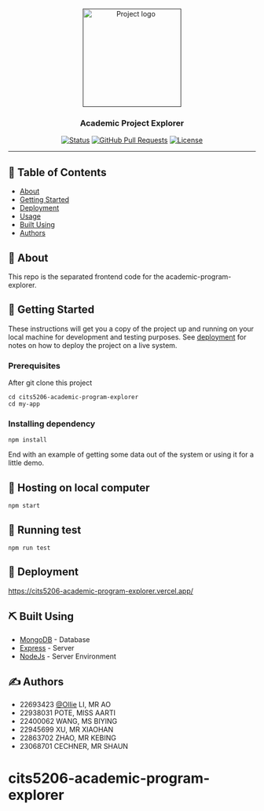<p align="center">
  <a href="" rel="noopener">
 <img width=200px height=200px src="https://i.imgur.com/6wj0hh6.jpg" alt="Project logo"></a>
</p>

<h3 align="center">Academic Project Explorer</h3>

<div align="center">

[![Status](https://img.shields.io/badge/status-active-success.svg)]()
[![GitHub Pull Requests](https://img.shields.io/github/issues-pr/kylelobo/The-Documentation-Compendium.svg)](https://github.com/kylelobo/The-Documentation-Compendium/pulls)
[![License](https://img.shields.io/badge/license-MIT-blue.svg)](/LICENSE)

</div>

---

## 📝 Table of Contents

- [About](#about)
- [Getting Started](#getting_started)
- [Deployment](#deployment)
- [Usage](#usage)
- [Built Using](#built_using)
- [Authors](#authors)

## 🧐 About <a name = "about"></a>

This repo is the separated frontend code for the academic-program-explorer.

## 🏁 Getting Started <a name = "getting_started"></a>

These instructions will get you a copy of the project up and running on your local machine for development and testing purposes. See [deployment](#deployment) for notes on how to deploy the project on a live system.

### Prerequisites
After git clone this project

```
cd cits5206-academic-program-explorer
cd my-app
```

### Installing dependency


```
npm install
```

End with an example of getting some data out of the system or using it for a little demo.



## 🎈 Hosting on local computer <a name="usage"></a>

```
npm start
```

## 🎈 Running test <a name="usage"></a>

```
npm run test
```


## 🚀 Deployment <a name = "deployment"></a>

https://cits5206-academic-program-explorer.vercel.app/

## ⛏️ Built Using <a name = "built_using"></a> 

- [MongoDB](https://www.mongodb.com/) - Database
- [Express](https://expressjs.com/) - Server 
- [NodeJs](https://nodejs.org/en/) - Server Environment

## ✍️ Authors <a name = "authors"></a>

- 22693423 [@Ollie](https://github.com/Ollie-lee) LI, MR AO
- 22938031 POTE, MISS AARTI
- 22400062 WANG, MS BIYING
- 22945699 XU, MR XIAOHAN
- 22863702 ZHAO, MR KEBING
- 23068701 CECHNER, MR SHAUN

# cits5206-academic-program-explorer

